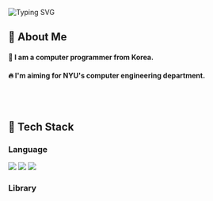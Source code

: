 <div>

<!--Header-->
![Typing SVG](https://capsule-render.vercel.app/api?type=Venom&color=gradient&height=300&section=header&text=Welcome%20to%20my%20GitHub%20%F0%9F%A4%97&textColor=000000) 

</div>

</div>
  <!--Body-->
  
  ## 👀 About Me
  #### :raising_hand: I am a computer programmer from Korea.<br/>
  #### :fire: I'm aiming for NYU's computer engineering department.<br/>
  <br/>
  <br/>


  ## 🧱 Tech Stack
  ### Language
 <!--Python-->
  <img src="https://img.shields.io/badge/Python-3776AB?style=flat-square&logo=Python&logoColor=white"/>
  <!--Java-->
 <img src="https://img.shields.io/badge/java-%23007396.svg?&style=for-the-badge&logo=java&logoColor=white" />
  <!--kotlin-->
  <img src="https://img.shields.io/badge/kotlin-%230095D5.svg?&style=for-the-badge&logo=kotlin&logoColor=white" />
  <br/>

  ### Library

  
<!--
**cone-001/cone-001** is a ✨ _special_ ✨ repository because its `README.md` (this file) appears on your GitHub profile.

Here are some ideas to get you started:

- 🔭 I’m currently working on ...
- 🌱 I’m currently learning ...
- 👯 I’m looking to collaborate on ...
- 🤔 I’m looking for help with ...
- 💬 Ask me about ...
- 📫 How to reach me: ...
- 😄 Pronouns: ...
- ⚡ Fun fact: ...
-->
